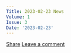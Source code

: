 ```yaml
---
Title: 2023-02-23 News
Volume: 1
Issue: 3
Date: '2023-02-23'
---
```

[Share](https://johto.substack.com/p/vol1-3?utm_source=substack&utm_medium=email&utm_content=share&action=share)
[Leave a comment](https://johto.substack.com/p/vol1-3/comments)